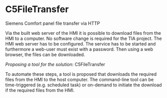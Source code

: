 # C5FileTransfer

Siemens Comfort panel file transfer via HTTP

Via the built web server of the HMI it is possible to download files from the HMI to a computer.
No software change is required for the TIA project. The HMI web server has to be configured. The service has to be started and furthermore a web-user must exist with a password.
Then using a web browser, the files can be downloaded.

<i>Proposing a tool for the solution</i>: C5FileTransfer

To automate these steps, a tool is proposed that downloads the required files from the HMI to the host computer.
The command-line tool can be time-triggered (e.g. scheduled task) or on-demand to initiate the download if the required files from the HMI.

